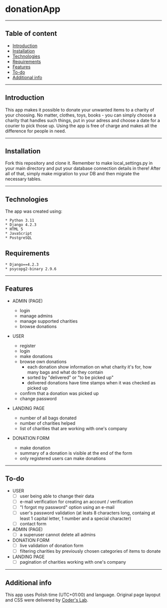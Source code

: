 # donationApp

*** 

## Table of content

* [Introduction](#introduction)
* [Installation](#installation)
* [Technologies](#technologies)
* [Requirements](#requirements)
* [Features](#features)
* [To-do](#to-do)
* [Additional info](#additional-info)


***

## Introduction

This app makes it possible to donate your unwanted items to a charity of your choosing. No matter, clothes, toys, books - you can simply choose a charity that handles such things, put in your adress and choose a date for a courier to pick those up. Using the app is free of charge and makes all the difference for people in need.

***

## Installation
Fork this repository and clone it. Remember to make local_settings.py in your main directory and put your database connection details in there! After all of that, simply make migration to your DB and then migrate the necessary tables.

***
## Technologies

The app was created using:

```
* Python 3.11
* Django 4.2.3
* HTML 5
* JavaScript
* PostgreSQL
```

## Requirements

```
* Django==4.2.3
* psycopg2-binary 2.9.6
```

***

## Features

+ ADMIN (PAGE)
  * login
  * manage admins
  * manage supported charities
  * browse donations
    
+ USER
  * register
  * login
  * make donations
  * browse own donations
    - each donation show information on what charity it's for, how many bags and what do they contain
    - sorted by "delivered" or "to be picked up"
    - delivered donations have time stamps when it was checked as picked up
  * confirm that a donation was picked up
  * change password
    
+ LANDING PAGE
  * number of all bags donated
  * number of charities helped
  * list of charities that are working with one's company
    
+ DONATION FORM
  * make donation
  * summary of a donation is visible at the end of the form
  * only registered users can make donations
    

***

## To-do
+ USER
  - [ ] user being able to change their data
  - [ ] e-mail verification for creating an account / verification
  - [ ] "I forgot my password" option using an e-mail
  - [ ] user's password validation (at leats 8 characters long, containg at least 1 capital letter, 1 number and a special character)
  - [ ] contact form

+ ADMIN (PAGE)
  - [ ] a superuser cannot delete all admins

+ DONATION FORM
  - [ ] live validation of donation form
  - [ ] filtering charities by previously chosen categories of items to donate

+ LANDING PAGE
  - [ ] pagination of charities working with one's company

***

## Additional info

This app uses Polish time (UTC+01:00) and language.
Original page layoput and CSS were delivered by [Coder's Lab](https://github.com/CodersLab).
